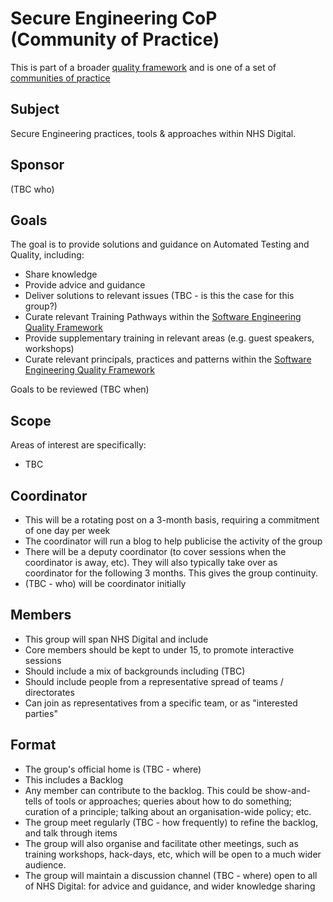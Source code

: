# Secure Engineering CoP (Community of Practice)

This is part of a broader [quality framework](../README.md) and is one of a set of [communities of practice](../communities-of-practice.md)

## Subject

Secure Engineering practices, tools & approaches within NHS Digital.

## Sponsor

(TBC who)

## Goals

The goal is to provide solutions and guidance on Automated Testing and Quality, including:

* Share knowledge
* Provide advice and guidance
* Deliver solutions to relevant issues (TBC - is this the case for this group?)
* Curate relevant Training Pathways within the [Software Engineering Quality Framework](../README.md)
* Provide supplementary training in relevant areas (e.g. guest speakers, workshops)
* Curate relevant principals, practices and patterns within the [Software Engineering Quality Framework](../README.md)

Goals to be reviewed (TBC when)

## Scope

Areas of interest are specifically:

* TBC

## Coordinator

* This will be a rotating post on a 3-month basis, requiring a commitment of one day per week
* The coordinator will run a blog to help publicise the activity of the group
* There will be a deputy coordinator (to cover sessions when the coordinator is away, etc). They will also typically take over as coordinator for the following 3 months. This gives the group continuity.
* (TBC - who) will be coordinator initially

## Members

* This group will span NHS Digital and include
* Core members should be kept to under 15, to promote interactive sessions
* Should include a mix of backgrounds including (TBC)
* Should include people from a representative spread of teams / directorates
* Can join as representatives from a specific team, or as "interested parties"

## Format

* The group's official home is (TBC - where)
* This includes a Backlog
* Any member can contribute to the backlog. This could be show-and-tells of tools or approaches; queries about how to do something; curation of a principle; talking about an organisation-wide policy; etc.
* The group meet regularly (TBC - how frequently) to refine the backlog, and talk through items
* The group will also organise and facilitate other meetings, such as training workshops, hack-days, etc, which will be open to a much wider audience.
* The group will maintain a discussion channel (TBC - where) open to all of NHS Digital: for advice and guidance, and wider knowledge sharing
